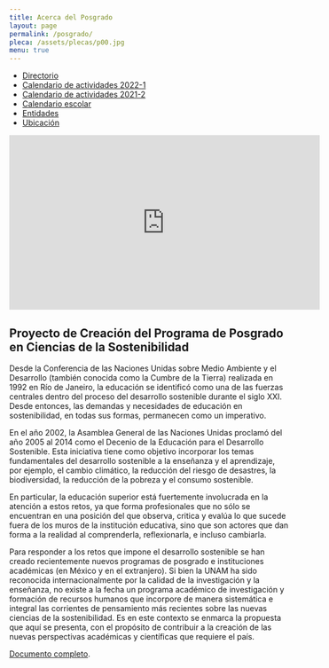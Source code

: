 ```yaml
---
title: Acerca del Posgrado
layout: page
permalink: /posgrado/
pleca: /assets/plecas/p00.jpg
menu: true
---
```


 - [Directorio](/posgrado/directorio)
 - [Calendario de actividades 2022-1](/posgrado/calendario1)
 - [Calendario de actividades 2021-2](/posgrado/calendario2)
 - [Calendario escolar](https://www.dgae.unam.mx/calendarios_escolares.html)
 - [Entidades](/posgrado/entidades)
 - [Ubicación](/posgrado/ubicacion)



<iframe width="560" height="315" src="https://www.youtube.com/embed/yEQ6jIR4zGs" frameborder="0" allow="accelerometer; autoplay; encrypted-media; gyroscope; picture-in-picture" allowfullscreen></iframe>


## Proyecto de Creación del Programa de Posgrado en Ciencias de la Sostenibilidad

Desde la Conferencia de las Naciones Unidas sobre Medio Ambiente y el
Desarrollo (también conocida como la Cumbre de la Tierra) realizada en
1992 en Río de Janeiro, la educación se identificó como una de las
fuerzas centrales dentro del proceso del desarrollo sostenible durante
el siglo XXI.  Desde entonces, las demandas y necesidades de educación
en sostenibilidad, en todas sus formas, permanecen como un imperativo.


En el año 2002, la Asamblea General de las Naciones Unidas proclamó
del año 2005 al 2014 como el Decenio de la Educación para el
Desarrollo Sostenible. Esta iniciativa tiene como objetivo incorporar
los temas fundamentales del desarrollo sostenible a la enseñanza y el
aprendizaje, por ejemplo, el cambio climático, la reducción del riesgo
de desastres, la biodiversidad, la reducción de la pobreza y el
consumo sostenible.

En particular, la educación superior está
fuertemente involucrada en la atención a estos retos, ya que forma
profesionales que no sólo se encuentran en una posición del que
observa, critica y evalúa lo que sucede fuera de los muros de la
institución educativa, sino que son actores que dan forma a la
realidad al comprenderla, reflexionarla, e incluso cambiarla.


Para responder a los retos que impone el desarrollo sostenible se han
creado recientemente nuevos programas de posgrado e instituciones
académicas (en México y en el extranjero). Si bien la UNAM ha sido
reconocida internacionalmente por la calidad de la investigación y la
enseñanza, no existe a la fecha un programa académico de investigación
y formación de recursos humanos que incorpore de manera sistemática e
integral las corrientes de pensamiento más recientes sobre las nuevas
ciencias de la sostenibilidad. Es en este contexto se enmarca la
propuesta que aquí se presenta, con el propósito de contribuir a la
creación de las nuevas perspectivas académicas y científicas que
requiere el país.

[Documento completo](/assets/docs/antecedentes.pdf).

